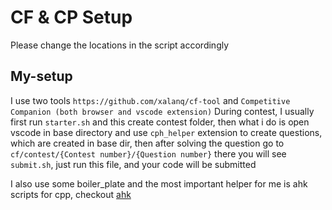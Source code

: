 # CF & CP Setup

Please change the locations in the script accordingly

## My-setup

I use two tools `https://github.com/xalanq/cf-tool` and `Competitive Companion (both browser and vscode extension)`
During contest, I usually first run `starter.sh` and this create contest folder, then what i do is open vscode in base directory and use `cph_helper` extension to create questions, which are created in base dir, then after solving the question go to `cf/contest/{Contest number}/{Question number}` there you will see `submit.sh`, just run this file, and your code will be submitted

I also use some boiler_plate and the most important helper for me is ahk scripts for cpp, checkout [ahk](https://github.com/prakharguptaujjain/ahk)
